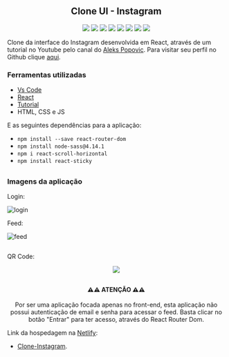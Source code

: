 <h2 align="center">Clone UI - Instagram</h2>

<p align="center">
<img src="https://img.shields.io/twitter/url?color=%2361DAFB&label=React&logo=React&logoColor=%2361DAFB&style=flat-square&url=https%3A%2F%2Fsimpleicons.org%2Ficons%2Freact.svg">    <img src="https://img.shields.io/twitter/url?color=%23F7DF1E&label=JavaScript&logo=JavaScript&logoColor=%23F7DF1E&style=flat-square&url=https%3A%2F%2Fsimpleicons.org%2Ficons%2Fjavascript.svg">    <img src="https://img.shields.io/twitter/url?color=%23E34F26&label=HTML&logo=html5&logoColor=%23E34F26&style=flat-square&url=https%3A%2F%2Fsimpleicons.org%2Ficons%2Fhtml5.svg">    <img src="https://img.shields.io/twitter/url?color=%231572B6&label=CSS3&logo=Css3&logoColor=%231572B6&style=flat-square&url=https%3A%2F%2Fsimpleicons.org%2Ficons%2Fcss3.svg">    <img src="https://img.shields.io/twitter/url?color=%2300C7B7&label=Netlify&logo=Netlify&logoColor=%2300C7B7&style=flat-square&url=https%3A%2F%2Fsimpleicons.org%2Ficons%2Fnetlify.svg">    <img src="https://img.shields.io/twitter/url?color=%23007ACC&label=Visual%20Studio%20Code&logo=Visual%20Studio%20Code&logoColor=%23007ACC&style=flat-square&url=https%3A%2F%2Fsimpleicons.org%2Ficons%2Fvisualstudiocode.svg">    <img src="https://img.shields.io/twitter/url?color=%23000000&label=Markdown&logo=Markdown&logoColor=%23000000&style=flat-square&url=https%3A%2F%2Fsimpleicons.org%2Ficons%2Fmarkdown.svg">    <img src="https://img.shields.io/twitter/url?color=%23E4405F&label=Instagram&logo=instagram&logoColor=%23E4405F&style=flat-square&url=https%3A%2F%2Fsimpleicons.org%2Ficons%2Finstagram.svg">
</p>

Clone da interface do Instagram desenvolvida em React, através de um tutorial no Youtube pelo canal do [
Aleks Popovic](https://www.youtube.com/channel/UCu3RVedqyL5o776xyQlbyAw). Para visitar seu perfil no Github clique [aqui](https://github.com/alekspopovic).

### Ferramentas utilizadas

- [Vs Code](https://code.visualstudio.com/)
- [React](https://pt-br.reactjs.org/)
- [Tutorial](https://www.youtube.com/watch?v=6sFTbTAVn5M)
- HTML, CSS e JS

E as seguintes dependências para a aplicação:
- ``` npm install --save react-router-dom ```
- ``` npm install node-sass@4.14.1 ```
- ``` npm i react-scroll-horizontal ```
- ``` npm install react-sticky ```
##

### Imagens da aplicação

Login:

![login](https://user-images.githubusercontent.com/71888055/115620928-31f37900-a2cc-11eb-8c03-b9a30ec07fcf.png)

Feed:

![feed](https://user-images.githubusercontent.com/71888055/115621077-6830f880-a2cc-11eb-87b9-0c675dcc2f92.png)

##

QR Code:

<p align="center">
  <img src="https://user-images.githubusercontent.com/71888055/115625085-efcd3600-a2d1-11eb-838c-1d899045bd95.png">
</p>

##

<h4 align="center">⚠️⚠️ ATENÇÃO ⚠️⚠️</h4>

<p align="center">Por ser uma aplicação focada apenas no front-end, esta aplicação não possui autenticação de email e senha para acessar o feed. Basta clicar no botão "Entrar" para ter acesso, através do React Router Dom.</p>

Link da hospedagem na [Netlify](https://www.netlify.com/):

- [Clone-Instagram](https://instagram-in-react.netlify.app/).
